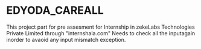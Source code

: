 # EDYODA_CAREALL

This project part for pre assesment for Internship in zekeLabs Technologies Private Limited through "internshala.com"
Needs to check all the inputagain inorder to avaoid any input mismatch exception.

